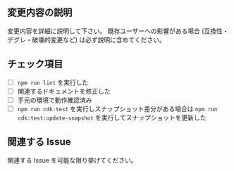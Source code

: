 ## 変更内容の説明
変更内容を詳細に説明して下さい。
既存ユーザーへの影響がある場合 (互換性・デグレ・破壊的変更など) は必ず説明に含めてください。

## チェック項目
- [ ] `npm run lint` を実行した
- [ ] 関連するドキュメントを修正した
- [ ] 手元の環境で動作確認済み
- [ ] `npm run cdk:test` を実行しスナップショット差分がある場合は `npm run cdk:test:update-snapshot` を実行してスナップショットを更新した

## 関連する Issue
関連する Issue を可能な限り挙げてください。
